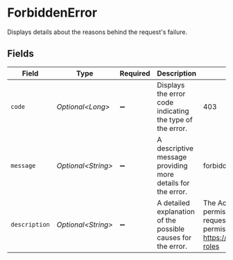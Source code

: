 # ForbiddenError

Displays details about the reasons behind the request's failure.


## Fields

| Field                                                                                                                                                  | Type                                                                                                                                                   | Required                                                                                                                                               | Description                                                                                                                                            | Example                                                                                                                                                |
| ------------------------------------------------------------------------------------------------------------------------------------------------------ | ------------------------------------------------------------------------------------------------------------------------------------------------------ | ------------------------------------------------------------------------------------------------------------------------------------------------------ | ------------------------------------------------------------------------------------------------------------------------------------------------------ | ------------------------------------------------------------------------------------------------------------------------------------------------------ |
| `code`                                                                                                                                                 | *Optional\<Long>*                                                                                                                                      | :heavy_minus_sign:                                                                                                                                     | Displays the error code indicating the type of the error.                                                                                              | 403                                                                                                                                                    |
| `message`                                                                                                                                              | *Optional\<String>*                                                                                                                                    | :heavy_minus_sign:                                                                                                                                     | A descriptive message providing more details for the error.                                                                                            | forbidden                                                                                                                                              |
| `description`                                                                                                                                          | *Optional\<String>*                                                                                                                                    | :heavy_minus_sign:                                                                                                                                     | A detailed explanation of the possible causes for the error.<br/>                                                                                      | The Access token does not have permissions to perform the request. Check access token's permissions. Read more https://docs.fastpix.io/docs/user-roles |